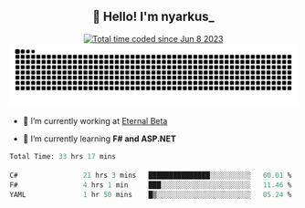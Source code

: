 <h2 align="center">👋 Hello! I'm nyarkus_</h2>
<p align="center">
  <a href="https://wakatime.com/@8f9aa332-6725-4e00-a5d9-b2317a4b74a6">
    <img src="https://wakatime.com/badge/user/8f9aa332-6725-4e00-a5d9-b2317a4b74a6.svg" alt="Total time coded since Jun 8 2023" />
  </a>
  <br>
  <img src = "https://github.com/nyarkus/nyarkus/blob/output/github-snake-dark.svg">
</p>

- 🔭 I’m currently working at [Eternal Beta](https://github.com/Kacianoki/Eternal-Beta)
<!--- 💬 Ask me about **nothing :<**-->
- 🌱 I’m currently learning **F# and ASP.NET**

<!--START_SECTION:waka-->

```fs
Total Time: 33 hrs 17 mins

C#                21 hrs 3 mins   ███████████████░░░░░░░░░░   60.01 %
F#                4 hrs 1 min     ███░░░░░░░░░░░░░░░░░░░░░░   11.46 %
YAML              1 hr 50 mins    █▒░░░░░░░░░░░░░░░░░░░░░░░   05.24 %
```

<!--END_SECTION:waka-->
